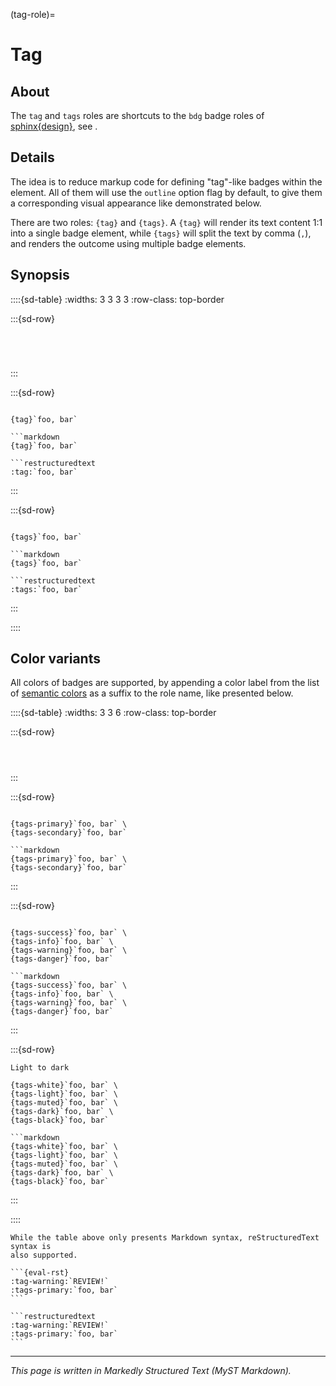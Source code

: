 (tag-role)=

# Tag


## About

The `tag` and `tags` roles are shortcuts to the `bdg` badge roles of
[sphinx{design}](inv:sd#index), see [](inv:sd#badges).


## Details

The idea is to reduce markup code for defining "tag"-like badges within the
[](#infocard-directive) element. All of them will use the `outline` option flag
by default, to give them a corresponding visual appearance like demonstrated below.

There are two roles: `{tag}` and `{tags}`. A `{tag}` will render its text content
1:1 into a single badge element, while `{tags}` will split the text by comma (`,`),
and renders the outcome using multiple badge elements.


## Synopsis

::::{sd-table}
:widths: 3 3 3 3
:row-class: top-border

:::{sd-row}
```{sd-item} **Description**
```
```{sd-item} **Appearance**
```
```{sd-item} **MyST syntax**
```
```{sd-item} **rST syntax**
```
:::

:::{sd-row}
```{sd-item} Single tag
```
```{sd-item}
{tag}`foo, bar`
```
```{sd-item}
```markdown
{tag}`foo, bar`
```
```{sd-item}
```restructuredtext
:tag:`foo, bar`
```
:::

:::{sd-row}
```{sd-item} Multiple tags
```
```{sd-item}
{tags}`foo, bar`
```
```{sd-item}
```markdown
{tags}`foo, bar`
```
```{sd-item}
```restructuredtext
:tags:`foo, bar`
```
:::

::::


## Color variants

All colors of badges are supported, by appending a color label from the list of
[semantic colors] as a suffix to the role name, like presented below.

::::{sd-table}
:widths: 3 3 6
:row-class: top-border

:::{sd-row}
```{sd-item} **Description**
```
```{sd-item} **Appearance**
```
```{sd-item} **MyST syntax**
```
:::

:::{sd-row}
```{sd-item} Primary and secondary
```
```{sd-item}
{tags-primary}`foo, bar` \
{tags-secondary}`foo, bar`
```
```{sd-item}
```markdown
{tags-primary}`foo, bar` \
{tags-secondary}`foo, bar`
```
:::

:::{sd-row}
```{sd-item} Admonitions
```
```{sd-item}
{tags-success}`foo, bar` \
{tags-info}`foo, bar` \
{tags-warning}`foo, bar` \
{tags-danger}`foo, bar`
```
```{sd-item}
```markdown
{tags-success}`foo, bar` \
{tags-info}`foo, bar` \
{tags-warning}`foo, bar` \
{tags-danger}`foo, bar`
```
:::

:::{sd-row}
```{sd-item}
Light to dark
```
```{sd-item}
{tags-white}`foo, bar` \
{tags-light}`foo, bar` \
{tags-muted}`foo, bar` \
{tags-dark}`foo, bar` \
{tags-black}`foo, bar`
```
```{sd-item}
```markdown
{tags-white}`foo, bar` \
{tags-light}`foo, bar` \
{tags-muted}`foo, bar` \
{tags-dark}`foo, bar` \
{tags-black}`foo, bar`
```
:::

::::

````{note}
While the table above only presents Markdown syntax, reStructuredText syntax is
also supported.

```{eval-rst}
:tag-warning:`REVIEW!`
:tags-primary:`foo, bar`
```

```restructuredtext
:tag-warning:`REVIEW!`
:tags-primary:`foo, bar`
```
````


---

_This page is written in Markedly Structured Text (MyST Markdown)._


[semantic colors]: https://sphinx-design.readthedocs.io/en/latest/css_classes.html#colors
